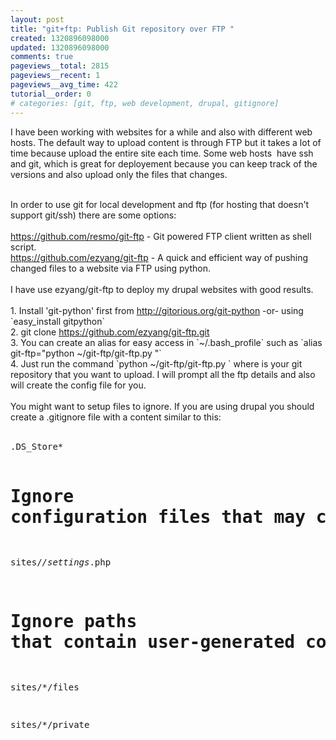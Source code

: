 ```yaml
---
layout: post
title: "git+ftp: Publish Git repository over FTP "
created: 1320896098000
updated: 1320896098000
comments: true
pageviews__total: 2815
pageviews__recent: 1
pageviews__avg_time: 422
tutorial__order: 0
# categories: [git, ftp, web development, drupal, gitignore]
---
```

<p>I have been working with websites for a while and also with different web hosts. The default way to upload content is through FTP but it takes a lot of time because upload the entire site each time. Some web hosts &nbsp;have ssh and git, which is great for deployement because you can keep track of the versions and also upload only the files that changes.</p>
<!--More-->
<div>
	&nbsp;</div>
<div>
	In order to use git for local development and ftp (for hosting that doesn&#39;t support git/ssh) there are some options:</div>
<div>
	&nbsp;</div>
<div>
	<a href="https://github.com/resmo/git-ftp">https://github.com/resmo/git-ftp</a> - Git powered FTP client written as shell script.</div>
<div>
	<a href="https://github.com/ezyang/git-ftp">https://github.com/ezyang/git-ftp</a> - A quick and efficient way of pushing changed files to a website via FTP using python.</div>
<div>
	&nbsp;</div>
<div>
	I have use ezyang/git-ftp to deploy my drupal websites with good results.</div>
<div>
	&nbsp;</div>
<div>
	1. Install &#39;git-python&#39; first from <a href="http://gitorious.org/git-python">http://gitorious.org/git-python</a> -or- using `easy_install gitpython`</div>
<div>
	2. git clone <a href="https://github.com/ezyang/git-ftp.git">https://github.com/ezyang/git-ftp.git</a></div>
<div>
	3. You can create an alias for easy access in `~/.bash_profile` such as `alias git-ftp=&quot;python ~/git-ftp/git-ftp.py &quot;`</div>
<div>
	4. Just run the command `python ~/git-ftp/git-ftp.py ` where is your git repository that you want to upload. I will prompt all the ftp details and also will create the config file for you.</div>
<div>
	&nbsp;</div>
<div>
	You might want to setup files to ignore. If you are using drupal you should create a .gitignore file with a content similar to this:</div>
<div>
	&nbsp;</div>
<div>
	<pre>
.DS_Store*


# Ignore configuration files that may contain sensitive information.

sites/*/settings*.php


# Ignore paths that contain user-generated content.

sites/*/files

sites/*/private</pre>
</div>
<div>
	&nbsp;</div>
